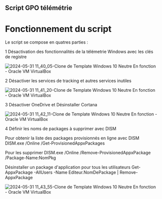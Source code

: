 ## Script GPO télémétrie

# Fonctionnement du script

Le script se compose en quatres parties : 

1 Désactivation des fonctionnalités de la télémetrie Windows avec les clés de registre 

![2024-05-31 11_40_05-Clone de Template Windows 10 Neutre  En fonction  - Oracle VM VirtualBox](https://github.com/WildCodeSchool/TSSR-2402-P3-G1-BuildYourInfra-BillU/assets/161461625/07e45525-4a30-4d78-bb5a-588a6bc8541f)


2 Désactiver les services de tracking et autres services inutiles

![2024-05-31 11_41_20-Clone de Template Windows 10 Neutre  En fonction  - Oracle VM VirtualBox](https://github.com/WildCodeSchool/TSSR-2402-P3-G1-BuildYourInfra-BillU/assets/161461625/1b42687a-dd43-48ea-b4e9-cc7a636b4ecd)


3 Désactiver OneDrive et Désinstaller Cortana



![2024-05-31 11_42_11-Clone de Template Windows 10 Neutre  En fonction  - Oracle VM VirtualBox](https://github.com/WildCodeSchool/TSSR-2402-P3-G1-BuildYourInfra-BillU/assets/161461625/60dc9695-f12b-4334-9f96-2db9a6e8710a)


4 Définir les noms de packages à supprimer avec DISM

Pour obtenir la liste des packages provisionnés en ligne avec DISM
DISM.exe /Online /Get-ProvisionedAppxPackages

Pour les supprimer 
DISM.exe /Online /Remove-ProvisionedAppxPackage /Package-Name:NomPkg

Désinstaller un package d'application pour tous les utilisateurs
Get-AppxPackage -AllUsers -Name Editeur.NomDePackage | Remove-AppxPackage


![2024-05-31 11_43_55-Clone de Template Windows 10 Neutre  En fonction  - Oracle VM VirtualBox](https://github.com/WildCodeSchool/TSSR-2402-P3-G1-BuildYourInfra-BillU/assets/161461625/91c3c466-f694-4d17-99f2-e477a6f05d5f)
